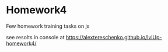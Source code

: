 # Homework4
Few homework training tasks on js

see resolts in console at https://alextereschenko.github.io/lvlUp-homework4/
